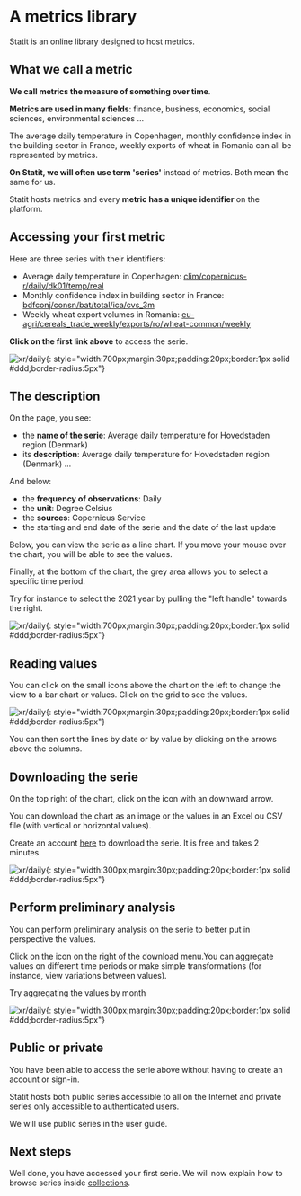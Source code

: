 # A metrics library

Statit is an online library designed to host metrics.

## What we call a metric

**We call metrics the measure of something over time**.

**Metrics are used in many fields**: finance, business, economics, social sciences, environmental sciences ...

The average daily temperature in Copenhagen, monthly confidence index in the building sector in France, weekly exports of wheat in Romania can all be represented by metrics.

**On Statit, we will often use term 'series'** instead of metrics. Both mean the same for us.

Statit hosts metrics and every **metric has a unique identifier** on the platform.

## Accessing your first metric

Here are three series with their identifiers:

- Average daily temperature in Copenhagen: [clim/copernicus-r/daily/dk01/temp/real](https://www.gostatit.com/clim/copernicus-r/daily/dk01/temp/real)
- Monthly confidence index in building sector in France: [bdfconj/consn/bat/total/ica/cvs_3m](https://www.gostatit.com/bdfconj/consn/bat/total/ica/cvs_3m)
- Weekly wheat export volumes in Romania: [eu-agri/cereals_trade_weekly/exports/ro/wheat-common/weekly](https://www.gostatit.com/eu-agri)

**Click on the first link above** to access the serie.

![xr/daily](/img/user-en_gs_index_0.png){: style="width:700px;margin:30px;padding:20px;border:1px solid #ddd;border-radius:5px"}


## The description

On the page, you see:

- the **name of the serie**: Average daily temperature for Hovedstaden region (Denmark)
- its **description**: Average daily temperature for Hovedstaden region (Denmark) ...

And below:

- the **frequency of observations**: Daily
- the **unit**: Degree Celsius
- the **sources**: Copernicus Service
- the starting and end date of the serie and the date of the last update

Below, you can view the serie as a line chart. If you move your mouse over the chart, you will be able to see the values.

Finally, at the bottom of the chart, the grey area allows you to select a specific time period.

Try for instance to select the 2021 year by pulling the "left handle" towards the right.

![xr/daily](/img/user-fr_gs_index_1.png){: style="width:700px;margin:30px;padding:20px;border:1px solid #ddd;border-radius:5px"}


## Reading values

You can click on the small icons above the chart on the left to change the view to a bar chart or values. Click on the grid to see the values.

![xr/daily](/img/user-fr_gs_metrics_3.png){: style="width:700px;margin:30px;padding:20px;border:1px solid #ddd;border-radius:5px"}

You can then sort the lines by date or by value by clicking on the arrows above the columns.


## Downloading the serie

On the top right of the chart, click on the icon with an downward arrow.

You can download the chart as an image or the values in an Excel ou CSV file (with vertical or horizontal values).

Create an account [here](https://www.gostatit.com/sign) to download the serie. It is free and takes 2 minutes.

![xr/daily](/img/user-fr_gs_metrics_4.png){: style="width:300px;margin:30px;padding:20px;border:1px solid #ddd;border-radius:5px"}


## Perform preliminary analysis

You can perform preliminary analysis on the serie to better put in perspective the values.

Click on the icon on the right of the download menu.You can aggregate values on different time periods or make simple transformations (for instance, view variations between values).

Try aggregating the values by month

![xr/daily](/img/user-fr_gs_metrics_5.png){: style="width:300px;margin:30px;padding:20px;border:1px solid #ddd;border-radius:5px"}


## Public or private

You have been able to access the serie above without having to create an account or sign-in.

Statit hosts both public series accessible to all on the Internet and private series only accessible to authenticated users.

We will use public series in the user guide.


## Next steps

Well done, you have accessed your first serie. We will now explain how to browse series inside [collections](collections.md).
